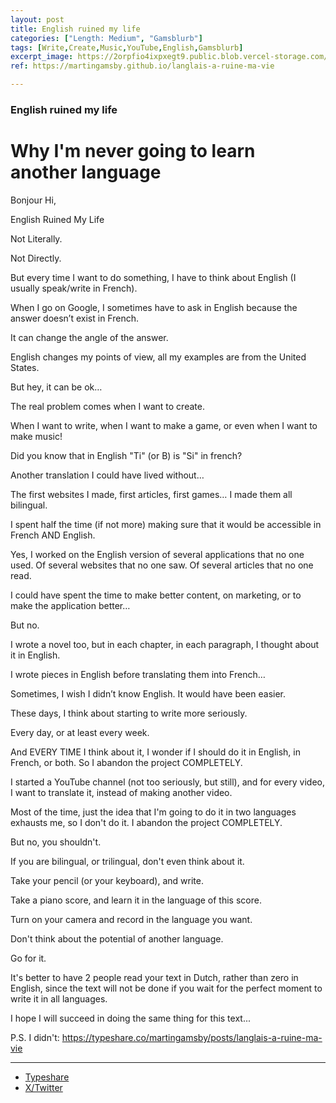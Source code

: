 ```yaml
---
layout: post
title: English ruined my life
categories: ["Length: Medium", "Gamsblurb"]
tags: [Write,Create,Music,YouTube,English,Gamsblurb]
excerpt_image: https://2orpfio4ixpxegt9.public.blob.vercel-storage.com/blogPost/cm061d3ao001wkz0crx1rapup/preview-image-mXissGlLYzKXW41x1aPKEnU1FNDoGS.jfif
ref: https://martingamsby.github.io/langlais-a-ruine-ma-vie

---
```


### **English ruined my life**

# Why I'm never going to learn another language

Bonjour Hi,

English Ruined My Life

Not Literally.

Not Directly.

But every time I want to do something, I have to think about English (I usually speak/write in French).

When I go on Google, I sometimes have to ask in English because the answer doesn’t exist in French.

It can change the angle of the answer.

English changes my points of view, all my examples are from the United States.

But hey, it can be ok…

The real problem comes when I want to create.

When I want to write, when I want to make a game, or even when I want to make music!

Did you know that in English "Ti" (or B) is "Si" in french?

Another translation I could have lived without…

The first websites I made, first articles, first games… I made them all bilingual.

I spent half the time (if not more) making sure that it would be accessible in French AND English.

Yes, I worked on the English version of several applications that no one used. Of several websites that no one saw. Of several articles that no one read.

I could have spent the time to make better content, on marketing, or to make the application better…

But no.

I wrote a novel too, but in each chapter, in each paragraph, I thought about it in English.

I wrote pieces in English before translating them into French…

Sometimes, I wish I didn’t know English. It would have been easier.

These days, I think about starting to write more seriously.

Every day, or at least every week.

And EVERY TIME I think about it, I wonder if I should do it in English, in French, or both. So I abandon the project COMPLETELY.

I started a YouTube channel (not too seriously, but still), and for every video, I want to translate it, instead of making another video.

Most of the time, just the idea that I'm going to do it in two languages ​​exhausts me, so I don't do it. I abandon the project COMPLETELY.

But no, you shouldn't.

If you are bilingual, or trilingual, don't even think about it.

Take your pencil (or your keyboard), and write.

Take a piano score, and learn it in the language of this score.

Turn on your camera and record in the language you want.

Don't think about the potential of another language.

Go for it.

It's better to have 2 people read your text in Dutch, rather than zero in English, since the text will not be done if you wait for the perfect moment to write it in all languages.

I hope I will succeed in doing the same thing for this text...

P.S. I didn't: https://typeshare.co/martingamsby/posts/langlais-a-ruine-ma-vie

---

- [Typeshare](https://typeshare.co/martingamsby/posts/english-ruined-my-life)
- [X/Twitter](https://x.com/MartinGamsby_EN/status/1833292391500878278)

